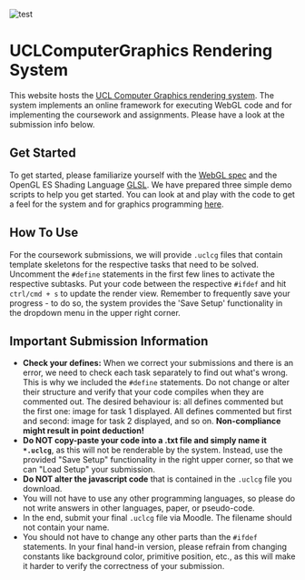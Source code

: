 ![test](images/cg_teaser.png)

# UCLComputerGraphics Rendering System

This website hosts the [UCL Computer Graphics rendering system](https://uclcg.github.io/uclcg/public/html/index.html). 
The system implements an online framework for executing WebGL code and for 
implementing the coursework and assignments. Please have a look at the submission info below. 

## Get Started  

To get started, please familiarize yourself with the [WebGL spec](https://www.khronos.org/registry/webgl/specs/latest/1.0/)
and the OpenGL ES Shading Language [GLSL](https://www.khronos.org/files/opengles_shading_language.pdf).
We have prepared three simple demo scripts to help you get started.
You can look at and play with the code to get a feel for the system and for graphics programming
[here](https://uclcg.github.io/uclcg/public/html/index.html). 

## How To Use 

For the coursework submissions, we will provide `.uclcg` files that contain template 
skeletons for the respective tasks that need to be solved. Uncomment the `#define` statements in the 
first few lines to activate the respective subtasks. Put your code between the respective `#ifdef` and hit `ctrl/cmd + s` to update the render view.
Remember to frequently save your progress - to do so, the system provides the 'Save Setup' functionality in the dropdown menu in the upper right corner. 

## Important Submission Information 

- **Check your defines:** When we correct your submissions and there is an error, we need to check each task separately to find out what's wrong. This is why we included the `#define` statements. Do not change or alter their structure and verify that your code compiles when they are commented out. The desired behaviour is: all defines commented but the first one: image for task 1 displayed. All defines commented but first and second: image for task 2 displayed, and so on. **Non-compliance might result in point deduction!**
- **Do NOT copy-paste your code into a .txt file and simply name it `*.uclcg`**, as this will not be renderable by the system. Instead, use the provided "Save Setup" functionality in the right upper corner, so that we can "Load Setup" your submission.
- **Do NOT alter the javascript code** that is contained in the `.uclcg` file you download.
- You will not have to use any other programming languages, so please do not write answers in other languages, paper, or pseudo-code. 
- In the end, submit your final `.uclcg` file via Moodle. The filename should not contain your name. 
- You should not have to change any other parts than the `#ifdef` statements. In your final hand-in version, please refrain from changing constants like background color, primitive position, etc., as this will make it harder to verify the correctness of your submission. 
